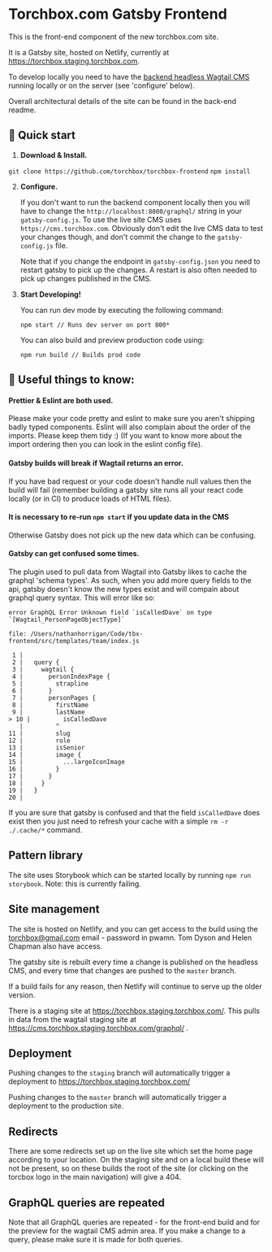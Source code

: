 # Torchbox.com Gatsby Frontend

This is the front-end component of the new torchbox.com site.

It is a Gatsby site, hosted on Netlify, currently at https://torchbox.staging.torchbox.com.

To develop locally you need to have the [backend headless Wagtail CMS](https://github.com/torchbox/wagtail-torchbox/) running locally or on the server (see 'configure' below).

Overall architectural details of the site can be found in the back-end readme.

## 🚀 Quick start

1.  **Download & Install.**

   `git clone https://github.com/torchbox/torchbox-frontend`
   `npm install`

2.  **Configure.**

    If you don't want to run the backend component locally then you will have to change the `http://localhost:8000/graphql/` string in your `gatsby-config.js`. To use the live site CMS uses `https://cms.torchbox.com`. Obviously don't edit the live CMS data to test your changes though, and don't commit the change to the `gatsby-config.js` file.

    Note that if you change the endpoint in `gatsby-config.json` you need to restart gatsby to pick up the changes. A restart is also often needed to pick up changes published in the CMS.


3.  **Start Developing!**

    You can run dev mode by executing the following command:

    `npm start // Runs dev server on port 800*`

    You can also build and preview production code using:

    `npm run build // Builds prod code`

## 🧐 Useful things to know:
  #### Prettier & Eslint are both used.
  Please make your code pretty and eslint to make sure you aren't shipping badly
  typed components. Eslint will also complain about the order of the imports. Please keep them tidy :) (If you want to know more about the import ordering then you can look in the eslint config file).

  #### Gatsby builds will break if Wagtail returns an error.
  If you have bad request or your code doesn't handle null values then the build will fail (remember building a gatsby site runs all your react code locally (or in CI) to produce loads of HTML files).

  #### It is necessary to re-run `npm start` if you update data in the CMS
  Otherwise Gatsby does not pick up the new data which can be confusing.

  #### Gatsby can get confused some times.
  The plugin used to pull data from Wagtail into Gatsby likes to cache the graphql 'schema types'. As such, when you add more query
  fields to the api, gatsby doesn't know the new types exist and will compain about graphql query syntax. This will error like so:

  ```
  error GraphQL Error Unknown field `isCalledDave` on type `[Wagtail_PersonPageObjectType]`

  file: /Users/nathanhorrigan/Code/tbx-frontend/src/templates/team/index.js

   1 |
   2 |   query {
   3 |     wagtail {
   4 |       personIndexPage {
   5 |         strapline
   6 |       }
   7 |       personPages {
   8 |         firstName
   9 |         lastName
> 10 |         isCalledDave
     |         ^
  11 |         slug
  12 |         role
  13 |         isSenior
  14 |         image {
  15 |           ...largeIconImage
  16 |         }
  17 |       }
  18 |     }
  19 |   }
  20 |
  ```

  If you are sure that gatsby is confused and that the field `isCalledDave` does exist then you just need to refresh your cache
  with a simple `rm -r ./.cache/*` command.

  ## Pattern library

  The site uses Storybook which can be started locally by running `npm run storybook`. Note: this is currently failing.

  ## Site management

  The site is hosted on Netlify, and you can get access to the build using the torchbox@gmail.com email - password in pwamn. Tom Dyson and Helen Chapman also have access.

  The gatsby site is rebuilt every time a change is published on the headless CMS, and every time that changes are pushed to the `master` branch.

  If a build fails for any reason, then Netlify will continue to serve up the older version.

  There is a staging site at https://torchbox.staging.torchbox.com/. This pulls in data from the wagtail staging site at https://cms.torchbox.staging.torchbox.com/graphql/ .

  ## Deployment

  Pushing changes to the `staging` branch will automatically trigger a deployment to https://torchbox.staging.torchbox.com/

  Pushing changes to the `master` branch will automatically trigger a deployment to the production site.

  ## Redirects

  There are some redirects set up on the live site which set the home page according to your location. On the staging site and on a local build these will not be present, so on these builds the root of the site (or clicking on the torcbox logo in the main navigation) will give a 404.
  
 ## GraphQL queries are repeated
 
 Note that all GraphQL queries are repeated - for the front-end build and for the preview for the wagtail CMS admin area. If you make a change to a query, please make sure it is made for both queries.


